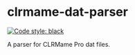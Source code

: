 # clrmame-dat-parser

[![Code style: black](https://img.shields.io/badge/code%20style-black-000000.svg)](https://github.com/ambv/black)

A parser for CLRMame Pro dat files.
